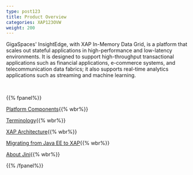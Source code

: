 ```yaml
---
type: post123
title: Product Overview
categories: XAP123OVW
weight: 200
---
```


GigaSpaces' InsightEdge, with XAP In-Memory Data Grid, is a platform that scales out stateful applications in high-performance and low-latency environments. It is designed to support high-throughput transactional applications such as financial applications, e-commerce systems, and telecommunication data fabrics; it also supports real-time analytics applications such as streaming and machine learning.


<br>

{{% fpanel%}}

[Platform Components](./overview.html){{% wbr%}}

[Terminology](./terminology.html){{% wbr%}}

[XAP Architecture](./product-architecture.html){{% wbr%}}

[Migrating from Java EE to XAP](./j2ee-vs-xap.html){{% wbr%}}

[About Jini](./about-jini.html){{% wbr%}}

{{% /fpanel%}}
